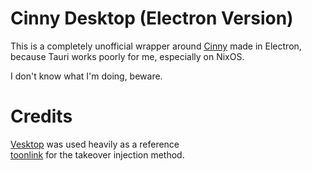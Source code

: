 # Cinny Desktop (Electron Version)

This is a completely unofficial wrapper around [Cinny](https://github.com/cinnyapp/cinny) made in Electron,
because Tauri works poorly for me, especially on NixOS.

I don't know what I'm doing, beware.

# Credits

[Vesktop](https://github.com/Vencord/Vesktop) was used heavily as a reference  
[toonlink](https://github.com/twnlink) for the takeover injection method.